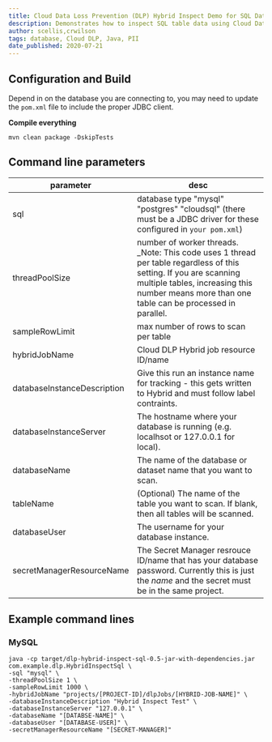 ```yaml
---
title: Cloud Data Loss Prevention (DLP) Hybrid Inspect Demo for SQL Databases using JDBC
description: Demonstrates how to inspect SQL table data using Cloud Data Loss Prevention with Hybrid Inspect.
author: scellis,crwilson
tags: database, Cloud DLP, Java, PII
date_published: 2020-07-21
---
```


## Configuration and Build
Depend in on the database you are connecting to, you may need to update the ```pom.xml``` file to include the proper JDBC client.

__Compile everything__
```
mvn clean package -DskipTests
```

## Command line parameters

| parameter                   | desc                                                                                                                                                                                                                  | 
|-----------------------------|-----------------------------------------------------------------------------------------------------------------------------------------------------------------------------------------------------------------------|
| sql                         | database type "mysql" "postgres" "cloudsql" (there must be a JDBC driver for these configured in ```your pom.xml```)                                                                                                  |
| threadPoolSize              | number of worker threads. _Note: This code uses 1 thread per table regardless of this setting. If you are scanning multiple tables, increasing this number means more than one table can be processed in parallel.    |
| sampleRowLimit              | max number of rows to scan per table                                                                                                                                                                                  |
| hybridJobName               | Cloud DLP Hybrid job resource ID/name                                                                                                                                                                                 |
| databaseInstanceDescription | Give this run an instance name for tracking - this gets written to Hybrid and must follow label contraints.                                                                                                           |
| databaseInstanceServer      | The hostname where your database is running (e.g. localhsot or 127.0.0.1 for local).                                                                                                                                  |
| databaseName                | The name of the database or dataset name that you want to scan.                                                                                                                                                       |
| tableName                   | (Optional) The name of the table you want to scan. If blank, then all tables will be scanned.                                                                                                                         |
| databaseUser                | The username for your database instance.                                                                                                                                                                              |
| secretManagerResourceName   | The Secret Manager resrouce ID/name that has your database password. Currently this is just the _name_ and the secret must be in the same project.                                                                    |

## Example command lines

### MySQL

```
java -cp target/dlp-hybrid-inspect-sql-0.5-jar-with-dependencies.jar com.example.dlp.HybridInspectSql \
-sql "mysql" \
-threadPoolSize 1 \
-sampleRowLimit 1000 \
-hybridJobName "projects/[PROJECT-ID]/dlpJobs/[HYBRID-JOB-NAME]" \
-databaseInstanceDescription "Hybrid Inspect Test" \
-databaseInstanceServer "127.0.0.1" \
-databaseName "[DATABSE-NAME]" \
-databaseUser "[DATABASE-USER]" \
-secretManagerResourceName "[SECRET-MANAGER]"
```
